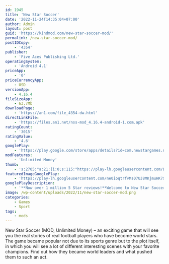 ```yaml
---
id: 1945
title: 'New Star Soccer'
date: '2022-11-24T14:35:04+07:00'
author: Admin
layout: post
guid: 'https://kindmod.com/new-star-soccer-mod/'
permalink: /new-star-soccer-mod/
postIDCopy:
    - '4354'
publisher:
    - 'Five Aces Publishing Ltd.'
operatingSystem:
    - 'Android 4.1'
priceApp:
    - '0'
priceCurrencyApp:
    - USD
versionApp:
    - 4.16.4
fileSizeApp:
    - 63.7Mb
downloadPage:
    - 'https://an1.com/file_4354-dw.html'
directLinkFile:
    - 'https://files.an1.net/nss-mod_4.16.4-android-1.com.apk'
ratingCount:
    - '3015'
ratingValue:
    - '4.6'
googlePlay:
    - 'https://play.google.com/store/apps/details?id=com.newstargames.newstarsoccer'
modFeatures:
    - 'Unlimited Money'
thumb:
    - 's:2705:"a:21:{i:0;s:115:"https://play-lh.googleusercontent.com/LH2RLlPFbwtZDlKMW0lFhE_nwG9I8hK8c0FbHIe28rk_HA4UoKn7G8RKKLc0mztHEBc=w526-h296";i:1;s:115:"https://play-lh.googleusercontent.com/5MNWz64Z5J5AeSfapnX16l5zdHegDQltjCuJu1zFogru0-pTsX332Cu6dS9kE6Od04I=w526-h296";i:2;s:115:"https://play-lh.googleusercontent.com/dz1t9y4GcvdjLXm4eCpzHxSrP6wLf1mKru4MlmsbPzF5tUwLBc7-ZJ9kUiboY1JX7MQ=w526-h296";i:3;s:114:"https://play-lh.googleusercontent.com/sqsETECPFLKj9__RZDdbLpOaa3Ixpdtx60anqqzLTkhMzl59C0ZB4FjvOj7tdC-oyg=w526-h296";i:4;s:115:"https://play-lh.googleusercontent.com/pqvy_CjmjA20GDj0uxPCfD-_xtKu3Garrbz9q-PZdpjliiMW0Jz0XS3zuf8gXQ54M2s=w526-h296";i:5;s:115:"https://play-lh.googleusercontent.com/TEdJijzXqJ-0fSDslZJGLM0FCCxmYC8FWRwHSZ1bK5vHFTZmRbonLFjsSmMoLhBxOAc=w526-h296";i:6;s:115:"https://play-lh.googleusercontent.com/K3wDeLvls3Sy1lpdIInXOnIsdHEjhuLlXzRwv1LQH1OX7BdID0R-g6fpVWQ2qr0XBm0=w526-h296";i:7;s:115:"https://play-lh.googleusercontent.com/IbJUkpurguIGJLDcLmkK1BZPxEryeTK3NX9M9nklgHc6NiPHzoy0K5t8rkhuwwUhhiE=w526-h296";i:8;s:115:"https://play-lh.googleusercontent.com/Us3kkzIQrzcemRtH7uFQLusBHw_m-_qoHU-45EebEaqSjyNj1hJair6luAtMPDH8Wik=w526-h296";i:9;s:115:"https://play-lh.googleusercontent.com/qwekqCn1kehVdi-5zR6LyAFAo7yao018VWOhTYAf_A7nL6Nk-4J61gg_PQcF3cNGvLo=w526-h296";i:10;s:116:"https://play-lh.googleusercontent.com/pQgbE9qiL1xMkhbzYey-ZgsGaG7z3BYN6ffE8Ik0yG0chGL91RVgHJvLY4AvWtdQMiuz=w526-h296";i:11;s:115:"https://play-lh.googleusercontent.com/eiYUynmgFkkLRvP4b5XMYsaFvymBDqLza0z0w4ZmZpQHpCE9vLIFJXU5xCuRhKPcBdc=w526-h296";i:12;s:115:"https://play-lh.googleusercontent.com/2f547xODE70D0lkmkGba_vBbqr-4S9CNF5A7fXyA-kRd9lx9NVtME1hQPbQ_ll6uwDQ=w526-h296";i:13;s:115:"https://play-lh.googleusercontent.com/ogCbGfcn7R8unEe201_vFDW98qbQpNocfKYL-UJKAs_Y7a-ZLRfnCHJdCUbv8aaHG58=w526-h296";i:14;s:115:"https://play-lh.googleusercontent.com/VOhGs22TCUMJRMtwNTpWQ7tFG0OhYsfxRgVmhXLnDLmJLs4-zZ9qk_jPBKSNFvcCsBA=w526-h296";i:15;s:115:"https://play-lh.googleusercontent.com/XIQ7cKHhouV0hrHMrFpbRDmK8Otfj76uIxavHA2j8CixLt0khsW3UsTGbf4hIOA0B6g=w526-h296";i:16;s:115:"https://play-lh.googleusercontent.com/2QxW3Z-7rU01bzVEZBuEiMgEB-ff-nTUBrDPJ6K1Aidqkit4AQFxbcXcfA3Kr5X5FIE=w526-h296";i:17;s:115:"https://play-lh.googleusercontent.com/FdSxxq-A9DcT2oW4MLOSMpMc93Drdkb_qMKUbvTO7RzvAwpfO3mCWwTu2xCfcFhHLGE=w526-h296";i:18;s:114:"https://play-lh.googleusercontent.com/VRvaYGSZhKvTbstIKY554QWqiZeMrv-mwZzv9gYQ9uqoh-REXOLCPRqwiZjXEJ_LIA=w526-h296";i:19;s:114:"https://play-lh.googleusercontent.com/ppicrNluN-h-TjDgBfmykB-2QO2rneR3G3f-oHs0EW5b-OATzRFA9Lax_3Isrj3E_w=w526-h296";i:20;s:116:"https://play-lh.googleusercontent.com/UWanGasMjrijqDfI-6V70-q3VLRikimk_ie_zfGoHKN2l3d56nKH1J0bZprh1IGPyx1G=w526-h296";}";'
featuredImageGooglePlay:
    - 'https://play-lh.googleusercontent.com/ne0ioqtrfvMs07UJ8MKjmuHK7X3jp5klYDIs_QLQKsPi56r97rupnu9Xqvt1s2bI-g'
googlePlayDescription:
    - '**Now over 1 million 5 Star reviews!**Welcome to New Star Soccer, “The best football game on mobile and tablets.” (Eurogamer). The soccer game acclaimed and adored by players and the gaming press en masse.You are the star of the show as you launch your soccer career as a fragile 16 year old in this BAFTA award-winning, App Store #1 sports RPG from New Star Games.'
image: /wp-content/uploads/2022/11/new-star-soccer-mod.png
categories:
    - Games
    - Sport
tags:
    - mods
---
```


New Star Soccer (MOD, Unlimited Money) – an exciting game that will see you the real stories of real football players who have become world stars. The game became popular not due to its sports genre but to the plot itself, in which you will see a lot of different interesting scenes with your favorite champions. Find out how they became world leaders and what pushed them to such an act.